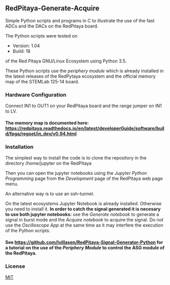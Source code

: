 ## RedPitaya-Generate-Acquire
Simple Python scripts and programs in C to illustrate the use of the fast ADCs and the DACs on the RedPitaya board.

The Python scripts were tested on 

- Version: 1.04
- Build: 18 

of the Red Pitaya GNU/Linux Ecosystem using Python 3.5.

These Python scripts use the *periphery module* which is already installed in the latest releases of the RedPytaya ecosystem and the official memory map of the STEMLab 125-14 board.  

### Hardware Configuration

Connect IN1 to OUT1 on your RedPitaya board and the range jumper on IN1 to LV. 


#### The memory map is documented here: https://redpitaya.readthedocs.io/en/latest/developerGuide/software/build/fpga/regset/in_dev/v0.94.html


### Installation


The simplest way to install the code is to clone the repository in the directory /home/jupyter on the RedPitaya 

Then you can open the jupyter notebooks using the *Jupyter Python Programming* page from the *Development* page of the RedPitaya web page menu.

An alternative way is to use an ssh-tunnel.

On the latest ecosystems Jupyter Notebook is already installed. Otherwise you need to install it.
**In order to catch the signal generated it is necesary to use both jupyter notebooks:**
use the *Generate notebook* to generate a signal in burst mode and the *Acquire notebook* to acquire the signal. Do not use the *Oscilloscope App* at the same time as it may interfere the execution of the Python scripts.

#### See https://github.com/lvillasen/RedPitaya-Signal-Generator-Python for a tutorial on the use of the *Periphery Module* to control the ASG module of the RedPitaya.

### License

[MIT](LICENSE)
